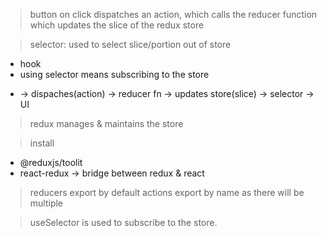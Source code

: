 > 




> button on click dispatches an action, which calls the reducer function which updates the slice of the redux store

> selector: used to select slice/portion out of store
   - hook
   - using selector means subscribing to the store



+ -> dispaches(action) -> reducer fn -> updates store(slice) -> selector -> UI

> redux manages & maintains the store

> install
  - @reduxjs/toolit
  - react-redux -> bridge between redux & react


> reducers export by default
> actions export by name as there will be multiple

> useSelector is used to subscribe to the store. 